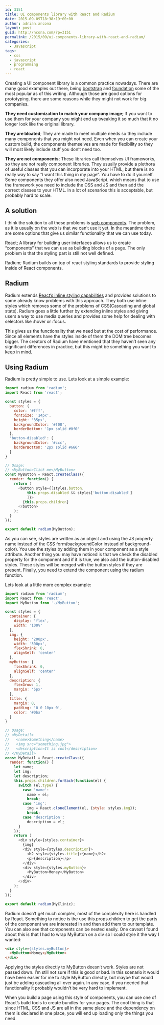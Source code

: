 ```yaml
---
id: 3151
title: UI components library with React and Radium
date: 2015-09-09T18:38:19+00:00
author: adrian.ancona
layout: post
guid: http://ncona.com/?p=3151
permalink: /2015/09/ui-components-library-with-react-and-radium/
categories:
  - Javascript
tags:
  - css
  - javascript
  - programming
  - react
---
```

Creating a UI component library is a common practice nowadays. There are many good examples out there, being [bootstrap](http://getbootstrap.com/) and [foundation](http://foundation.zurb.com/) some of the most popular as of this writing. Although those are good options for prototyping, there are some reasons while they might not work for big companies.

**They need customization to match your company image**; If you want to use them for your company you might end up tweaking it so much that it no longer look like the original library.

**They are bloated**; They are made to meet multiple needs so they include many components that you might not need. Even when you can create your custom build, the components themselves are made for flexibility so they will most likely include stuff you don&#8217;t need too.

**They are not components**; These libraries call themselves UI frameworks, so they are not really component libraries. They usually provide a plethora of useful classes that you can incorporate into your HTML, but there is no really way to say &#8220;I want this thing in my page&#8221;. You have to do it yourself. Some components they offer also need JavaScript, which means that to use the framework you need to include the CSS and JS and then add the correct classes to your HTML. In a lot of scenarios this is acceptable, but probably hard to scale.

<!--more-->

## A solution

I think the solution to all these problems is [web components](http://ncona.com/2015/04/web-components/). The problem, as it is usually on the web is that we can&#8217;t use it yet. In the meantime there are some options that give us similar functionality that we can use today.

React; A library for building user interfaces allows us to create &#8220;components&#8221; that we can use as building blocks of a page. The only problem is that the styling part is still not well defined.

Radium; Radium builds on top of react styling standards to provide styling inside of React components.

## Radium

Radium extends [React&#8217;s inline styling capabilities](https://facebook.github.io/react/tips/inline-styles.html) and provides solutions to some already know problems with this approach. They both use inline styles which removes some of the problems of CSS(Cascading and global state). Radium goes a little further by extending inline styles and giving users a way to use media queries and provides some help for dealing with selectors like :hover or :focus.

This gives us the functionality that we need but at the cost of performance. Since all elements have the styles inside of them the DOM tree becomes bigger. The creators of Radium have mentioned that they haven&#8217;t seen any significant differences in practice, but this might be something you want to keep in mind.

## Using Radium

Radium is pretty simple to use. Lets look at a simple example:

```js
import radium from 'radium';
import React from 'react';

const styles = {
  button: {
    color: '#fff',
    fontSize: '14px',
    height: '35px',
    backgroundColor: '#f00',
    borderBottom: '1px solid #0f0'
  },
  'button-disabled': {
    backgroundColor: '#ccc',
    borderBottom: '2px solid #666'
  }
}

// Usage:
// <MyButton>Click me</MyButton>
const MyButton = React.createClass({
  render: function() {
    return (
      <button style={[styles.button,
          this.props.disabled && styles['button-disabled']
          ]}>
        {this.props.children}
      </button>
    );
  }
});

export default radium(MyButton);
```

As you can see, styles are written as an object and using the JS property name instead of the CSS form(backgroundColor instead of background-color). You use the styles by adding them in your component as a style attribute. Another thing you may have noticed is that we check the disabled property for the component and if it is true, we also add the button-disabled styles. These styles will be merged with the button styles if they are present. Finally, you need to extend the component using the radium function.

Lets look at a little more complex example:

```js
import radium from 'radium';
import React from 'react';
import MyButton from './MyButton';

const styles = {
  container: {
    display: 'flex',
    width: '100%'
  },
  img: {
    height: '200px',
    width: '300px',
    flexShrink: 0,
    alignSelf: 'center'
  },
  myButton: {
    flexShrink: 0,
    alignSelf: 'center'
  },
  description: {
    flexGrow: 1,
    margin: '5px'
  },
  title: {
    margin: 0,
    padding: '0 0 10px 0',
    color: '#0ba'
  }
}

// Usage:
// <MyDetail>
//   <name>Something</name>
//   <img src="something.jpg">
//   <description>It is cool</description>
// </MyDetail>
const MyDetail = React.createClass({
  render: function() {
    let name;
    let img;
    let description;
    this.props.children.forEach(function(el) {
      switch (el.type) {
        case 'name':
          name = el;
          break;
        case 'img':
          img = React.cloneElement(el, {style: styles.img});
          break;
        case 'description':
          description = el;
      }
    });
    return (
      <div style={styles.container}>
        {img}
        <div style={styles.description}>
          <h2 style={styles.title}>{name}</h2>
          <p>{description}</p>
        </div>
        <div style={styles.myButton}>
          <MyButton>Money</MyButton>
        </div>
      </div>
    );
  }
});

export default radium(MyClinic);
```

Radium doesn&#8217;t get much complex, most of the complexity here is handled by React. Something to notice is the use this.props.children to get the parts of the component we are interested in and then add them to our template. You can also see that components can be nested easily. One caveat I found about this is that I had to wrap MyButton on a div so I could style it the way I wanted:

```html
<div style={styles.myButton}>
  <MyButton>Money</MyButton>
</div>
```

Applying the styles directly to MyButton doesn&#8217;t work. Styles are not passed down. I&#8217;m still not sure if this is good or bad. In this scenario it would have been easier for me to style MyButton directly, but maybe that would just be adding cascading all over again. In any case, if you needed that functionality it probably wouldn&#8217;t be very hard to implement.

When you build a page using this style of components, you can use one of React&#8217;s build tools to create bundles for your pages. The cool thing is that since HTML, CSS and JS are all in the same place and the dependency on them is declared in one place, you will end up loading only the things you need.
